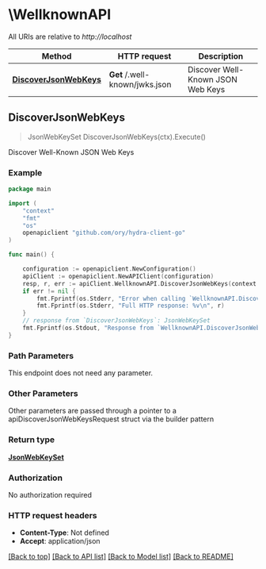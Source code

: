 # \WellknownAPI

All URIs are relative to *http://localhost*

Method | HTTP request | Description
------------- | ------------- | -------------
[**DiscoverJsonWebKeys**](WellknownAPI.md#DiscoverJsonWebKeys) | **Get** /.well-known/jwks.json | Discover Well-Known JSON Web Keys



## DiscoverJsonWebKeys

> JsonWebKeySet DiscoverJsonWebKeys(ctx).Execute()

Discover Well-Known JSON Web Keys



### Example

```go
package main

import (
	"context"
	"fmt"
	"os"
	openapiclient "github.com/ory/hydra-client-go"
)

func main() {

	configuration := openapiclient.NewConfiguration()
	apiClient := openapiclient.NewAPIClient(configuration)
	resp, r, err := apiClient.WellknownAPI.DiscoverJsonWebKeys(context.Background()).Execute()
	if err != nil {
		fmt.Fprintf(os.Stderr, "Error when calling `WellknownAPI.DiscoverJsonWebKeys``: %v\n", err)
		fmt.Fprintf(os.Stderr, "Full HTTP response: %v\n", r)
	}
	// response from `DiscoverJsonWebKeys`: JsonWebKeySet
	fmt.Fprintf(os.Stdout, "Response from `WellknownAPI.DiscoverJsonWebKeys`: %v\n", resp)
}
```

### Path Parameters

This endpoint does not need any parameter.

### Other Parameters

Other parameters are passed through a pointer to a apiDiscoverJsonWebKeysRequest struct via the builder pattern


### Return type

[**JsonWebKeySet**](JsonWebKeySet.md)

### Authorization

No authorization required

### HTTP request headers

- **Content-Type**: Not defined
- **Accept**: application/json

[[Back to top]](#) [[Back to API list]](../README.md#documentation-for-api-endpoints)
[[Back to Model list]](../README.md#documentation-for-models)
[[Back to README]](../README.md)

